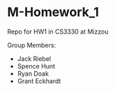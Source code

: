 # M-Homework_1
Repo for HW1 in CS3330 at Mizzou

Group Members:
- Jack Riebel
- Spence Hunt
- Ryan Doak
- Grant Eckhardt

